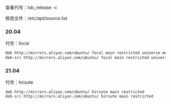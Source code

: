 查看代号：lsb_release -c

修改文件：/etc/apt/source.list

### 20.04

代号：focal

```bash
deb http://mirrors.aliyun.com/ubuntu/ focal main restricted universe multiverse
deb-src http://mirrors.aliyun.com/ubuntu/ focal main restricted universe multiverse
```

### 21.04

代号：hirsute

```
deb http://mirrors.aliyun.com/ubuntu/ hirsute main restricted
deb-src http://mirrors.aliyun.com/ubuntu/ hirsute main restricted
```


